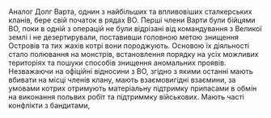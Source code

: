 Аналог Долг
Варта, однин з найбільших та впливовіших сталкерських кланів, бере свій початок в рядах ВО. Перші члени Варти були бійцями ВО, поки в одній з операцій не були відрізані від командування з Великої землі і не дезертирували, поставивши головною метою знищення Островів та тих жахів котрі вони породжують. Основою їх діяльності стало полювання на монстрів, встановлення порядку на усіх можливих територіях та пошуки способів знищення аномальних проявів. Незважаючи на офіційні відносини з ВО, згідно з якими останні мають вбивати на місці членів клану, мають взаємовигідні взаємини, за умовами котрих отримують матеріальну підтримку припасами в обмін на виконання польвих робіт та підтриммку військових. Мають часті конфлікти з бандитами, 